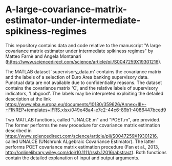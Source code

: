 # A-large-covariance-matrix-estimator-under-intermediate-spikiness-regimes
This repository contains data and code relative to the manuscript "A large covariance matrix estimator under intermediate spikiness regimes" by Matteo Farnè and Angela Montanari (https://www.sciencedirect.com/science/article/pii/S0047259X19301216). 

The MATLAB dataset 'supervisory_data.m' contains the covariance matrix and the labels of a selection of Euro Area banking supervisory data. Punctual data are not available due to confidentiality reasons. The dataset contains the covariance matrix 'C', and the relative labels of supervisory indicators, 'Labgood'. The labels may be interpreted exploiting the detailed description at the link https://www.eba.europa.eu/documents/10180/359626/Annex+III+-+FINREP+templates+IFRS.xlsx/049e48a4-e7c2-44c6-89b1-4086447bced9

Two MATLAB functions, called "UNALCE.m" and "POET.m", are provided. The former performs the new procedure for covariance matrix estimation described in https://www.sciencedirect.com/science/article/pii/S0047259X19301216, called UNALCE (UNshrunk ALgebraic Covariance Estimator). The latter performs POET covariance matrix estimation procedure (Fan et al., 2013, http://onlinelibrary.wiley.com/doi/10.1111/rssb.12016/abstract). 
Both functions contain the detailed explanation of input and output arguments.
